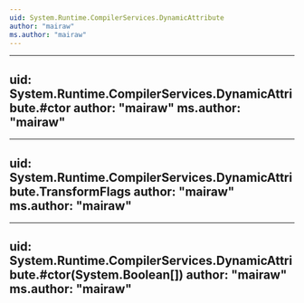 ```yaml
---
uid: System.Runtime.CompilerServices.DynamicAttribute
author: "mairaw"
ms.author: "mairaw"
---
```


---
uid: System.Runtime.CompilerServices.DynamicAttribute.#ctor
author: "mairaw"
ms.author: "mairaw"
---

---
uid: System.Runtime.CompilerServices.DynamicAttribute.TransformFlags
author: "mairaw"
ms.author: "mairaw"
---

---
uid: System.Runtime.CompilerServices.DynamicAttribute.#ctor(System.Boolean[])
author: "mairaw"
ms.author: "mairaw"
---
